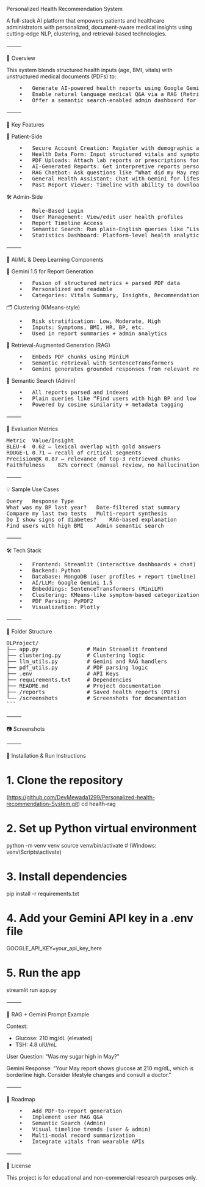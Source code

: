 Personalized Health Recommendation System

A full-stack AI platform that empowers patients and healthcare administrators with personalized, document-aware medical insights using cutting-edge NLP, clustering, and retrieval-based technologies.

⸻

🚀 Overview

This system blends structured health inputs (age, BMI, vitals) with unstructured medical documents (PDFs) to:
<pre>
	•	Generate AI-powered health reports using Google Gemini 1.5
	•	Enable natural language medical Q&A via a RAG (Retrieval-Augmented Generation) pipeline
	•	Offer a semantic search-enabled admin dashboard for querying health records
</pre>



⸻

🎯 Key Features

👤 Patient-Side
<pre>
	•	Secure Account Creation: Register with demographic and medical data
	•	Health Data Form: Input structured vitals and symptoms
	•	PDF Uploads: Attach lab reports or prescriptions for AI parsing
	•	AI-Generated Reports: Get interpretive reports personalized to your data
	•	RAG Chatbot: Ask questions like “What did my May report say about cholesterol?” and receive document-grounded answers
	•	General Health Assistant: Chat with Gemini for lifestyle or condition-related advice
	•	Past Report Viewer: Timeline with ability to download or delete individual reports
</pre>

🛠️ Admin-Side
<pre>
	•	Role-Based Login
	•	User Management: View/edit user health profiles
	•	Report Timeline Access
	•	Semantic Search: Run plain-English queries like “List users with high BMI”
	•	Statistics Dashboard: Platform-level health analytics (age, BMI, risk clusters)
</pre>

⸻

🧠 AI/ML & Deep Learning Components

📝 Gemini 1.5 for Report Generation
<pre>
	•	Fusion of structured metrics + parsed PDF data
	•	Personalized and readable
	•	Categories: Vitals Summary, Insights, Recommendations, Risk Category
</pre>

🗂️ Clustering (KMeans-style)
<pre>
	•	Risk stratification: Low, Moderate, High
	•	Inputs: Symptoms, BMI, HR, BP, etc.
	•	Used in report summaries + admin analytics
</pre>

🤖 Retrieval-Augmented Generation (RAG)
<pre>
	•	Embeds PDF chunks using MiniLM
	•	Semantic retrieval with SentenceTransformers
	•	Gemini generates grounded responses from relevant report sections
</pre>

🧵 Semantic Search (Admin)
<pre>
	•	All reports parsed and indexed
	•	Plain queries like “Find users with high BP and low hemoglobin”
	•	Powered by cosine similarity + metadata tagging
</pre>

⸻

🧪 Evaluation Metrics
<pre>
Metric	Value/Insight
BLEU-4	0.62 – lexical overlap with gold answers
ROUGE-L	0.71 – recall of critical segments
Precision@K	0.87 – relevance of top-3 retrieved chunks
Faithfulness	82% correct (manual review, no hallucination)
</pre>

⸻

💡 Sample Use Cases
<pre>
Query	Response Type
What was my BP last year?	Date-filtered stat summary
Compare my last two tests	Multi-report synthesis
Do I show signs of diabetes?	RAG-based explanation
Find users with high BMI	Admin semantic search
</pre>

⸻

🛠️ Tech Stack
<pre>
	•	Frontend: Streamlit (interactive dashboards + chat)
	•	Backend: Python
	•	Database: MongoDB (user profiles + report timeline)
	•	AI/LLM: Google Gemini 1.5
	•	Embeddings: SentenceTransformers (MiniLM)
	•	Clustering: KMeans-like symptom-based categorization
	•	PDF Parsing: PyPDF2
	•	Visualization: Plotly
</pre>

⸻

📁 Folder Structure

<pre>
DLProject/
├── app.py               # Main Streamlit frontend
├── clustering.py        # Clustering logic
├── llm_utils.py         # Gemini and RAG handlers
├── pdf_utils.py         # PDF parsing logic
├── .env                 # API Keys
├── requirements.txt     # Dependencies
├── README.md            # Project documentation
├── /reports             # Saved health reports (PDFs)
└── /screenshots         # Screenshots for documentation
```
</pre>


⸻

📷 Screenshots


⸻

🧾 Installation & Run Instructions

# 1. Clone the repository
(https://github.com/DevMewada1299/Personalized-health-recommendation-System.git)
cd health-rag

# 2. Set up Python virtual environment
python -m venv venv
source venv/bin/activate  # (Windows: venv\Scripts\activate)

# 3. Install dependencies
pip install -r requirements.txt

# 4. Add your Gemini API key in a .env file
GOOGLE_API_KEY=your_api_key_here

# 5. Run the app
streamlit run app.py


⸻



🔄 RAG + Gemini Prompt Example

Context:
- Glucose: 210 mg/dL (elevated)
- TSH: 4.8 uIU/mL

User Question:
"Was my sugar high in May?"

Gemini Response:
"Your May report shows glucose at 210 mg/dL, which is borderline high. Consider lifestyle changes and consult a doctor."


⸻

📌 Roadmap
<pre>
	•	Add PDF-to-report generation
	•	Implement user RAG Q&A
	•	Semantic Search (Admin)
	•	Visual timeline trends (user & admin)
	•	Multi-modal record summarization
	•	Integrate vitals from wearable APIs
</pre>


⸻

📄 License

This project is for educational and non-commercial research purposes only.
